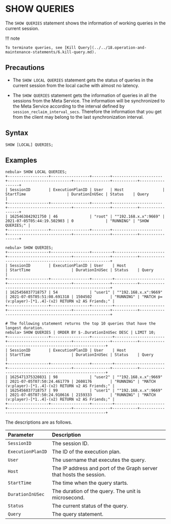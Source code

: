 # SHOW QUERIES

The `SHOW QUERIES` statement shows the information of working queries in the current session.

!!! note

    To terminate queries, see [Kill Query](../../18.operation-and-maintenance-statements/6.kill-query.md).

## Precautions

- The `SHOW LOCAL QUERIES` statement gets the status of queries in the current session from the local cache with almost no latency.

- The `SHOW QUERIES` statement gets the information of queries in all the sessions from the Meta Service. The information will be synchronized to the Meta Service according to the interval defined by `session_reclaim_interval_secs`. Therefore the information that you get from the client may belong to the last synchronization interval.

## Syntax

```ngql
SHOW [LOCAL] QUERIES;
```

## Examples

```ngql
nebula> SHOW LOCAL QUERIES;
+------------------+-----------------+--------+----------------------+----------------------------+----------------+-----------+-----------------+
| SessionID        | ExecutionPlanID | User   | Host                 | StartTime                  | DurationInUSec | Status    | Query           |
+------------------+-----------------+--------+----------------------+----------------------------+----------------+-----------+-----------------+
| 1625463842921750 | 46              | "root" | ""192.168.x.x":9669" | 2021-07-05T05:44:19.502903 | 0              | "RUNNING" | "SHOW QUERIES;" |
+------------------+-----------------+--------+----------------------+----------------------------+----------------+-----------+-----------------+

nebula> SHOW QUERIES;
+------------------+-----------------+---------+----------------------+----------------------------+----------------+-----------+---------------------------------------------------------+
| SessionID        | ExecutionPlanID | User    | Host                 | StartTime                  | DurationInUSec | Status    | Query                                                   |
+------------------+-----------------+---------+----------------------+----------------------------+----------------+-----------+---------------------------------------------------------+
| 1625456037718757 | 54              | "user1" | ""192.168.x.x":9669" | 2021-07-05T05:51:08.691318 | 1504502        | "RUNNING" | "MATCH p=(v:player)-[*1..4]-(v2) RETURN v2 AS Friends;" |
+------------------+-----------------+---------+----------------------+----------------------------+----------------+-----------+---------------------------------------------------------+

# The following statement returns the top 10 queries that have the longest duration.
nebula> SHOW QUERIES | ORDER BY $-.DurationInUSec DESC | LIMIT 10;
+------------------+-----------------+---------+----------------------+----------------------------+----------------+-----------+-------------------------------------------------------+
| SessionID        | ExecutionPlanID | User    | Host                 | StartTime                  | DurationInUSec | Status    | Query                                                 |
+------------------+-----------------+---------+----------------------+----------------------------+----------------+-----------+-------------------------------------------------------+
| 1625471375320831 | 98              | "user2" | ""192.168.x.x":9669" | 2021-07-05T07:50:24.461779 | 2608176        | "RUNNING" | "MATCH (v:player)-[*1..4]-(v2) RETURN v2 AS Friends;" |
| 1625456037718757 | 99              | "user1" | ""192.168.x.x":9669" | 2021-07-05T07:50:24.910616 | 2159333        | "RUNNING" | "MATCH (v:player)-[*1..4]-(v2) RETURN v2 AS Friends;" |
+------------------+-----------------+---------+----------------------+----------------------------+----------------+-----------+-------------------------------------------------------+
```

The descriptions are as follows.

| Parameter         | Description                                                         |
| :---              | :---                                                                |
| `SessionID`       | The session ID.                                                     |
| `ExecutionPlanID` | The ID of the execution plan.                                       |
| `User`            | The username that executes the query.                               |
| `Host`            | The IP address and port of the Graph server that hosts the session. |
| `StartTime`       | The time when the query starts.                                     |
| `DurationInUSec`  | The duration of the query. The unit is microsecond.                 |
| `Status`          | The current status of the query.                                    |
| `Query`           | The query statement.                                                |
